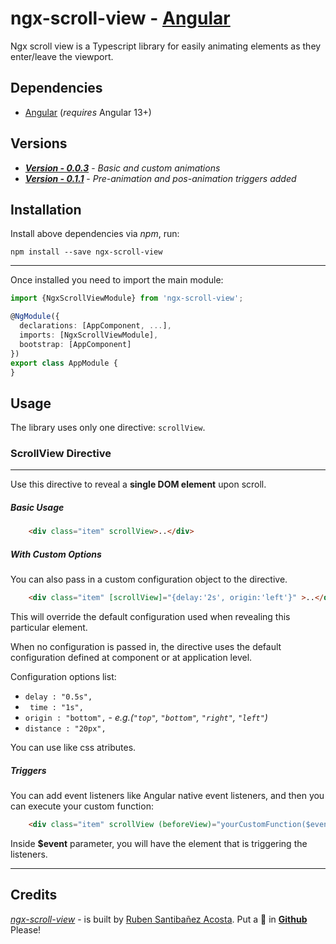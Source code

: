 
# ngx-scroll-view - [Angular](http://angular.io/) 


Ngx scroll view is a Typescript library for easily animating elements as they enter/leave the viewport.




## Dependencies

* [Angular](https://angular.io) (*requires* Angular 13+)


## Versions

*  _**[Version - 0.0.3](https://www.npmjs.com/package/ngx-scroll-view)**_ - _Basic and custom animations_
*  _**[Version - 0.1.1](https://www.npmjs.com/package/ngx-scroll-view)**_ - _Pre-animation and pos-animation triggers added_


## Installation

Install above dependencies via *npm*, run:

```shell
npm install --save ngx-scroll-view
```

---

Once installed you need to import the main module:



```ts
import {NgxScrollViewModule} from 'ngx-scroll-view';

@NgModule({
  declarations: [AppComponent, ...],
  imports: [NgxScrollViewModule],  
  bootstrap: [AppComponent]
})
export class AppModule {
}
```

## Usage

The library uses only one directive: `scrollView`.

### ScrollView Directive

---

Use this directive to reveal a **single DOM element** upon scroll.

##### Basic Usage

```html
    <div class="item" scrollView>..</div>
```

##### With Custom Options

You can also pass in a custom configuration object to the directive.

```html
    <div class="item" [scrollView]="{delay:'2s', origin:'left'}" >..</div>
```

This will override the default configuration used when revealing this particular element.

When no configuration is passed in, the directive uses the default configuration defined at component or at application level.

Configuration options list: 

*  `delay : "0.5s",` 
*  ` time : "1s",` 
*  `origin : "bottom",` -  _e.g.(`"top"`, `"bottom"`, `"right"`, `"left"`)_
*  `distance : "20px",`

 You can use like css atributes.

##### Triggers

You can add event listeners like Angular native event listeners, and then you can execute your custom function:

```html
    <div class="item" scrollView (beforeView)="yourCustomFunction($event)" (afterView)="yourCustomFunction($event)">..</div>
```

Inside **$event** parameter, you will have the element that is triggering the listeners. 

---

## Credits

_[ngx-scroll-view](https://www.npmjs.com/package/ngx-scroll-view)_ - is built by [Ruben Santibañez Acosta](https://github.com/rubensantibanezacosta). Put a :star2: in **[Github](https://github.com/rubensantibanezacosta/ngx-scroll-view)** Please! 	

